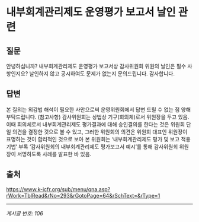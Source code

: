 # 내부회계관리제도 운영평가 보고서 날인 관련

## 질문
안녕하십니까?
내부회계관리제도 운영평가 보고서상 감사위원회 위원의 날인은 필수 사항인지요?
날인하지 않고 공시하여도 문제가 없는지 문의드립니다.
감사합니다.

## 답변
본 질의는 외감법 해석이 필요한 사안으로써 운영위원회에서 답변 드릴 수 없는 점 양해 부탁드립니다.
(참고사항)
감사위원회는 상법상 기구(회의체)로서 위원장을 두고 있음. 이때 회의체로서 내부회계관리제도 평가결과에 대해 승인결의를 한다는 것은 위원회 단일 의견을 결정한 것으로 볼 수 있고, 그러한 위원회의 의견은 위원회 대표인 위원장이 표명하는 것이 합리적인 것으로 보아 본 위원회는 ‘내부회계관리제도 평가 및 보고 적용기법’ 부록 ‘감사위원회의 내부회계관리제도 평가보고서 예시’를 통해 감사위원회 위원장이 서명하도록 사례를 발표한 바 있음.

## 출처
https://www.k-icfr.org/sub/menu/qna.asp?rWork=TblRead&rNo=293&rGotoPage=64&rSchText=&rType=1

---
*게시글 번호: 106*
